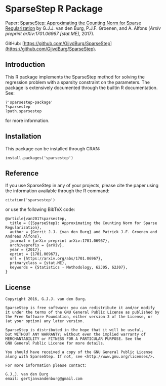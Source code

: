 SparseStep R Package
====================

Paper: [SparseStep: Approximating the Counting Norm for Sparse 
Regularization](https://arxiv.org/abs/1701.06967) by G.J.J. van den Burg, 
P.J.F. Groenen, and A. Alfons (*Arxiv preprint arXiv:1701.06967 [stat.ME]*, 
2017).

GitHub: 
[https://github.com/GjjvdBurg/SparseStep](https://github.com/GjjvdBurg/SparseStep).

Introduction
------------

This R package implements the SparseStep method for solving the regression 
problem with a sparsity constraint on the parameters. The package is 
extensively documented through the builtin R documentation. See:

    ?'sparsestep-package'
    ?sparsestep
    ?path.sparsestep

for more information.

Installation
------------

This package can be installed through CRAN:

    install.packages('sparsestep')

Reference
---------

If you use SparseStep in any of your projects, please cite the paper using the 
information available through the R command:

    citation('sparsestep')

or use the following BibTeX code:

    @article{van2017sparsestep,
      title = {{SparseStep}: Approximating the Counting Norm for Sparse Regularization},
      author = {Gerrit J.J. {van den Burg} and Patrick J.F. Groenen and Andreas Alfons},
      journal = {arXiv preprint arXiv:1701.06967},
      archiveprefix = {arXiv},
      year = {2017},
      eprint = {1701.06967},
      url = {https://arxiv.org/abs/1701.06967},
      primaryclass = {stat.ME},
      keywords = {Statistics - Methodology, 62J05, 62J07},
    }

License
-------

    Copyright 2016, G.J.J. van den Burg.

    SparseStep is free software: you can redistribute it and/or modify
    it under the terms of the GNU General Public License as published by
    the Free Software Foundation, either version 3 of the License, or
    (at your option) any later version.

    SparseStep is distributed in the hope that it will be useful,
    but WITHOUT ANY WARRANTY; without even the implied warranty of
    MERCHANTABILITY or FITNESS FOR A PARTICULAR PURPOSE. See the
    GNU General Public License for more details.

    You should have received a copy of the GNU General Public License
    along with SparseStep. If not, see <http://www.gnu.org/licenses/>.

    For more information please contact:

    G.J.J. van den Burg
    email: gertjanvandenburg@gmail.com

